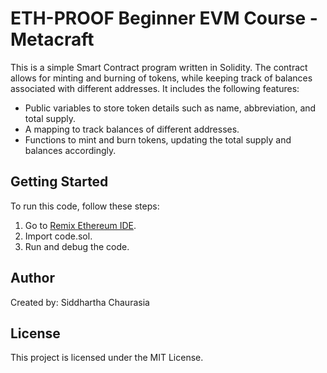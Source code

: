 # ETH-PROOF Beginner EVM Course - Metacraft

This is a simple Smart Contract program written in Solidity. The contract allows for minting and burning of tokens, while keeping track of balances associated with different addresses. It includes the following features:

- Public variables to store token details such as name, abbreviation, and total supply.
- A mapping to track balances of different addresses.
- Functions to mint and burn tokens, updating the total supply and balances accordingly.

## Getting Started

To run this code, follow these steps:

1. Go to [Remix Ethereum IDE](https://remix.ethereum.org).
2. Import code.sol.
3. Run and debug the code.

## Author

Created by: Siddhartha Chaurasia

## License

This project is licensed under the MIT License.
